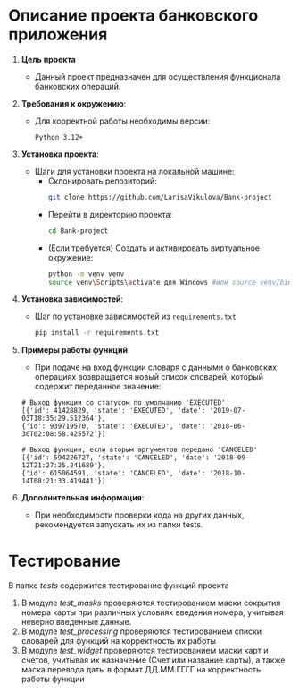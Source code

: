 # Описание проекта банковского приложения
1. **Цель проекта**
   - Данный проект предназначен для осуществления функционала банковских операций.
2. **Требования к окружению**:
   - Для корректной работы необходимы версии:
     ```
     Python 3.12+
     ```
3. **Установка проекта**:
   - Шаги для установки проекта на локальной машине:
     - Склонировать репозиторий:
       ```bash
       git clone https://github.com/LarisaVikulova/Bank-project
       ```
     - Перейти в директорию проекта:
       ```bash
       cd Bank-project
       ```
     - (Если требуется) Создать и активировать виртуальное окружение:
       ```bash
       python -m venv venv
       source venv\Scripts\activate для Windows #или source venv/bin/activate для MacOS
       ```

4. **Установка зависимостей**:
   - Шаг по установке зависимостей из `requirements.txt` 
     ```bash
     pip install -r requirements.txt
     ```

5. **Примеры работы функций**
   - При подаче на вход функции словаря с данными о банковских операциях
   возвращается новый список словарей, который содержит переданное значение:
   ```commandline
   # Выход функции со статусом по умолчанию 'EXECUTED'
   [{'id': 41428829, 'state': 'EXECUTED', 'date': '2019-07-03T18:35:29.512364'}, 
   {'id': 939719570, 'state': 'EXECUTED', 'date': '2018-06-30T02:08:58.425572'}]

   # Выход функции, если вторым аргументов передано 'CANCELED'
   [{'id': 594226727, 'state': 'CANCELED', 'date': '2018-09-12T21:27:25.241689'},
   {'id': 615064591, 'state': 'CANCELED', 'date': '2018-10-14T08:21:33.419441'}]
   ```

6. **Дополнительная информация**:
   - При необходимости проверки кода на других данных, рекомендуется запускать их из папки tests.
   
# Тестирование

В папке *tests* содержится тестирование функций проекта

1. В модуле *test_masks* проверяются тестированием маски сокрытия номера карты при различных 
условиях введения номера, учитывая неверно введенные данные.
2. В модуле *test_processing* проверяются тестированием списки словарей для функций на корректность их работы
3. В модуле *test_widget* проверяются тестированием маски карт и счетов, учитывая их назначение (Счет или название 
карты), а также маска перевода даты в формат ДД.ММ.ГГГГ на корректность работы функции